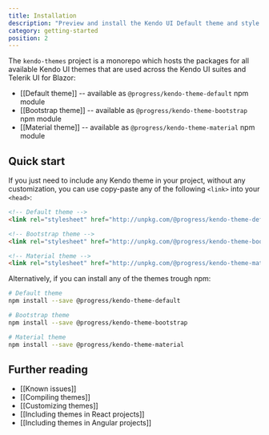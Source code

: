 ```yaml
---
title: Installation
description: "Preview and install the Kendo UI Default theme and style the Kendo UI components in Angular and React projects."
category: getting-started
position: 2
---
```


The `kendo-themes` project is a monorepo which hosts the packages for all available Kendo UI themes that are used across the Kendo UI suites and Telerik UI for Blazor:

* [[Default theme]] -- available as `@progress/kendo-theme-default` npm module
* [[Bootstrap theme]] -- available as `@progress/kendo-theme-bootstrap` npm module
* [[Material theme]] -- available as `@progress/kendo-theme-material` npm module

## Quick start

If you just need to include any Kendo theme in your project, without any customization, you can use copy-paste any of the following `<link>` into your `<head>`:

```html
<!-- Default theme -->
<link rel="stylesheet" href="http://unpkg.com/@progress/kendo-theme-default/dist/all.css" />

<!-- Bootstrap theme -->
<link rel="stylesheet" href="http://unpkg.com/@progress/kendo-theme-bootstrap/dist/all.css" />

<!-- Material theme -->
<link rel="stylesheet" href="http://unpkg.com/@progress/kendo-theme-material/dist/all.css" />
```

Alternatively, if you can install any of the themes trough npm:

```sh
# Default theme
npm install --save @progress/kendo-theme-default

# Bootstrap theme
npm install --save @progress/kendo-theme-bootstrap

# Material theme
npm install --save @progress/kendo-theme-material
```

## Further reading

* [[Known issues]]
* [[Compiling themes]]
* [[Customizing themes]]
* [[Including themes in React projects]]
* [[Including themes in Angular projects]]
